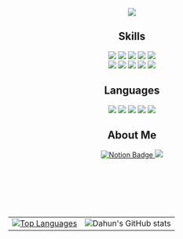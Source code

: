 
<div align="center">
  <img src="https://capsule-render.vercel.app/api?type=Blur&color=auto&height=300&section=footer&text=AI%20Engineer-ChaDaHun&fontSize=0.3em&theme=tokyonight&rotate=-8&stroke=B897FF&strokeWidth=2"/>
</div>
 

<div align='center'>
  <h2 align='center'>Skills</h2>
  <div>
    <img src="https://img.shields.io/badge/tensorflow-%23FF6F00.svg?&style=for-the-badge&logo=tensorflow&logoColor=white" /> <img src="https://img.shields.io/badge/pytorch-%23EE4C2C.svg?&style=for-the-badge&logo=pytorch&logoColor=white" /> <img src="https://img.shields.io/badge/scikit--learn-%23F7931E.svg?&style=for-the-badge&logo=scikit-learn&logoColor=black" /> <img src="https://img.shields.io/badge/scipy-%238CAAE6.svg?&style=for-the-badge&logo=scipy&logoColor=black" /> <img src="https://img.shields.io/badge/keras-%23D00000.svg?&style=for-the-badge&logo=keras&logoColor=white" />
  </div>
  <div align='center'>
    	<img src="https://img.shields.io/badge/pandas-%23150458.svg?&style=for-the-badge&logo=pandas&logoColor=white" /> <img src="https://img.shields.io/badge/numpy-%23013243.svg?&style=for-the-badge&logo=numpy&logoColor=white" /> <img src="https://img.shields.io/badge/microsoft%20azure-%230089D6.svg?&style=for-the-badge&logo=microsoft%20azure&logoColor=white" /> <img src="https://img.shields.io/badge/selenium-%2343B02A.svg?&style=for-the-badge&logo=selenium&logoColor=white" /> <img src="https://img.shields.io/badge/openai-%23412991.svg?&style=for-the-badge&logo=openai&logoColor=white" />
  </div>
</div>

<div align='center'>
  <h2 align='center'>Languages</h2>
  <div align='center'>
    <img src="https://img.shields.io/badge/python-%233776AB.svg?&style=for-the-badge&logo=python&logoColor=white" /> <img src="https://img.shields.io/badge/html5-%23E34F26.svg?&style=for-the-badge&logo=html5&logoColor=white" /> <img src="https://img.shields.io/badge/css3-%231572B6.svg?&style=for-the-badge&logo=css3&logoColor=white" /> <img src="https://img.shields.io/badge/javascript-%23F7DF1E.svg?&style=for-the-badge&logo=javascript&logoColor=black" /> <img src="https://img.shields.io/badge/mysql-%234479A1.svg?&style=for-the-badge&logo=mysql&logoColor=white" />
  </div>
</div>

<div>
  <h2 align='center'>
    About Me
  </h2>
  <div align='center'>
    <a href="https://dhsportfolio.notion.site/AI-Engineer-6ab4ce0a664e4957bd3753b684af0a99?source=copy_link" target="_blank">
      <img src="https://img.shields.io/badge/notion-%23000000.svg?&style=for-the-badge&logo=notion&logoColor=white" alt="Notion Badge"/>
    </a> <a href='https://www.kaggle.com/dahuncha' target='_blank'>
      <img src="https://img.shields.io/badge/kaggle-%2320BEFF.svg?&style=for-the-badge&logo=kaggle&logoColor=white" />
    </a>
  </div>
</div>
<br>
<br>
<br>
<br>
<br>
<br>


<div align="center">
  <table>
    <tr>
      <td>
        <a href="https://github.com/chadahun/github-readme-stats" target="_blank" width='100%' height='100%'>
    <img 
      src="https://github-readme-stats.vercel.app/api/top-langs/?username=chadahun&layout=compact" 
      alt="Top Languages" 
      style="max-width: 100%; max-height:100%" 
    />
  </a>
      </td>
      <td>
        <img 
    src="https://github-readme-stats.vercel.app/api?username=chadahun&show_icons=true&theme=radical" 
    alt="Dahun's GitHub stats" 
    style="max-width: 100%;" 
  />
      </td>
    </tr>
  </table>
</div>


